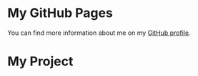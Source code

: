 
<!DOCTYPE html>
<html lang="en">
<head>
  <meta charset="utf-8">
  <meta name="viewport" content="width=device-width, initial-scale=1">

</head>
<body>
  <h1>My GitHub Pages</h1>
  <p>You can find more information about me on my <a href="https://github.com/username">GitHub profile</a>.</p>
</body>
</html>
<!DOCTYPE html>
<html lang="en">
<head>
    <meta charset='utf-8'>
    <meta name='viewport' content='width=device-width,initial-scale=1'>
    <title>Svelte app</title>
</head>

<body>

<h1>My Project</h1>

</body>
</html>
